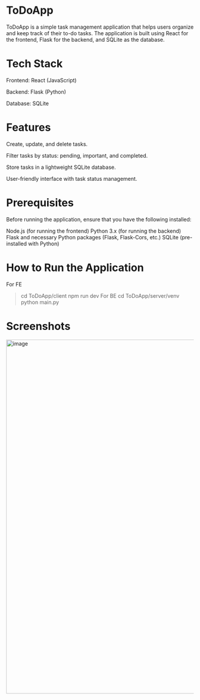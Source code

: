 # ToDoApp
 ToDoApp is a simple task management application that helps users organize and keep track of their to-do tasks. The application is built using React for the frontend, Flask for the backend, and SQLite as the database.
# Tech Stack
Frontend: React (JavaScript)

Backend: Flask (Python)

Database: SQLite
# Features
Create, update, and delete tasks.

Filter tasks by status: pending, important, and completed.

Store tasks in a lightweight SQLite database.

User-friendly interface with task status management.
# Prerequisites
Before running the application, ensure that you have the following installed:

Node.js (for running the frontend)
Python 3.x (for running the backend)
Flask and necessary Python packages (Flask, Flask-Cors, etc.)
SQLite (pre-installed with Python)
# How to Run the Application
For FE
> cd ToDoApp/client
> npm run dev
For BE
> cd ToDoApp/server/venv
> python main.py
# Screenshots
<img width="949" alt="image" src="https://github.com/user-attachments/assets/377ed56a-f1e6-46fd-b95e-b6dafab7fcf5">

